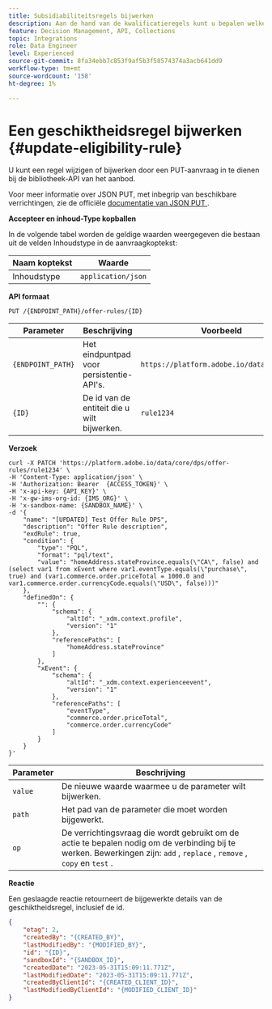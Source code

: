 ```yaml
---
title: Subsidiabiliteitsregels bijwerken
description: Aan de hand van de kwalificatieregels kunt u bepalen welke kandidaten in aanmerking komen op basis van wat u als doel wilt instellen, zoals profielkenmerken en doelgroepen.
feature: Decision Management, API, Collections
topic: Integrations
role: Data Engineer
level: Experienced
source-git-commit: 8fa34ebb7c853f9af5b3f58574374a3acb641dd9
workflow-type: tm+mt
source-wordcount: '158'
ht-degree: 1%

---
```


# Een geschiktheidsregel bijwerken {#update-eligibility-rule}

U kunt een regel wijzigen of bijwerken door een PUT-aanvraag in te dienen bij de bibliotheek-API van het aanbod.

Voor meer informatie over JSON PUT, met inbegrip van beschikbare verrichtingen, zie de officiële [&#x200B; documentatie van JSON PUT &#x200B;](https://jsonpatch.com/).

**Accepteer en inhoud-Type kopballen**

In de volgende tabel worden de geldige waarden weergegeven die bestaan uit de velden Inhoudstype in de aanvraagkoptekst:

| Naam koptekst | Waarde |
| --------- | ----------- | 
| Inhoudstype | `application/json` |

**API formaat**

```http
PUT /{ENDPOINT_PATH}/offer-rules/{ID}
```

| Parameter | Beschrijving | Voorbeeld |
| --------- | ----------- | ------- |
| `{ENDPOINT_PATH}` | Het eindpuntpad voor persistentie-API&#39;s. | `https://platform.adobe.io/data/core/dps` |
| `{ID}` | De id van de entiteit die u wilt bijwerken. | `rule1234` |

**Verzoek**

```shell
curl -X PATCH 'https://platform.adobe.io/data/core/dps/offer-rules/rule1234' \
-H 'Content-Type: application/json' \
-H 'Authorization: Bearer  {ACCESS_TOKEN}' \
-H 'x-api-key: {API_KEY}' \
-H 'x-gw-ims-org-id: {IMS_ORG}' \
-H 'x-sandbox-name: {SANDBOX_NAME}' \
-d '{
    "name": "[UPDATED] Test Offer Rule DPS",
    "description": "Offer Rule description",
    "exdRule": true,
    "condition": {
        "type": "PQL",
        "format": "pql/text",
        "value": "homeAddress.stateProvince.equals(\"CA\", false) and (select var1 from xEvent where var1.eventType.equals(\"purchase\", true) and (var1.commerce.order.priceTotal = 1000.0 and var1.commerce.order.currencyCode.equals(\"USD\", false)))"
    },
    "definedOn": {
        "": {
            "schema": {
                "altId": "_xdm.context.profile",
                "version": "1"
            },
            "referencePaths": [
                "homeAddress.stateProvince"
            ]
        },
        "xEvent": {
            "schema": {
                "altId": "_xdm.context.experienceevent",
                "version": "1"
            },
            "referencePaths": [
                "eventType",
                "commerce.order.priceTotal",
                "commerce.order.currencyCode"
            ]
        }
    }
}'
```

| Parameter | Beschrijving |
| --------- | ----------- |
| `value` | De nieuwe waarde waarmee u de parameter wilt bijwerken. |
| `path` | Het pad van de parameter die moet worden bijgewerkt. |
| `op` | De verrichtingsvraag die wordt gebruikt om de actie te bepalen nodig om de verbinding bij te werken. Bewerkingen zijn: `add` , `replace` , `remove` , `copy` en `test` . |

**Reactie**

Een geslaagde reactie retourneert de bijgewerkte details van de geschiktheidsregel, inclusief de id.

```json
{
    "etag": 2,
    "createdBy": "{CREATED_BY}",
    "lastModifiedBy": "{MODIFIED_BY}",
    "id": "{ID}",
    "sandboxId": "{SANDBOX_ID}",
    "createdDate": "2023-05-31T15:09:11.771Z",
    "lastModifiedDate": "2023-05-31T15:09:11.771Z",
    "createdByClientId": "{CREATED_CLIENT_ID}",
    "lastModifiedByClientId": "{MODIFIED_CLIENT_ID}"
}
```
